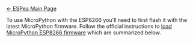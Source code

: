 [← ESPea Main Page](ESPea.md)

To use MicroPython with the ESP8266 you'll need to first flash it with
the latest MicroPython firmware. Follow the official instructions to
[load MicroPython ESP8266
firmware](http://docs.micropython.org/en/latest/esp8266/esp8266/tutorial/intro.html#deploying-the-firmware)
which are summarized below.